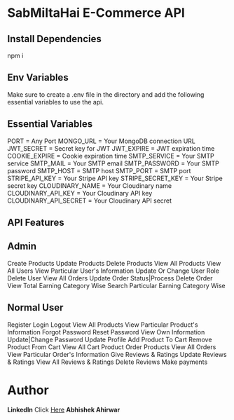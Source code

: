 # SabMiltaHai E-Commerce API

## Install Dependencies
npm i

## Env Variables
Make sure to create a .env file in the directory and add the following essential variables to use the api.

## Essential Variables

PORT = Any Port
MONGO_URL = Your MongoDB connection URL
JWT_SECRET = Secret key for JWT
JWT_EXPIRE = JWT expiration time
COOKIE_EXPIRE = Cookie expiration time
SMTP_SERVICE = Your SMTP service
SMTP_MAIL = Your SMTP email
SMTP_PASSWORD = Your SMTP password
SMTP_HOST = SMTP host
SMTP_PORT = SMTP port
STRIPE_API_KEY = Your Stripe API key
STRIPE_SECRET_KEY = Your Stripe secret key
CLOUDINARY_NAME = Your Cloudinary name
CLOUDINARY_API_KEY = Your Cloudinary API key
CLOUDINARY_API_SECRET = Your Cloudinary API secret

## API Features

## Admin
Create Products
Update Products
Delete Products
View All Products
View All Users
View Particular User's Information
Update Or Change User Role
Delete User
View All Orders
Update Order Status|Process
Delete Order
View Total Earning Category Wise
Search Particular Earning Category Wise

## Normal User
Register
Login
Logout
View All Products
View Particular Product's Information
Forgot Password
Reset Password
View Own Information
Update|Change Password
Update Profile
Add Product To Cart
Remove Product From Cart
View All Cart Product
Order Products
View All Orders
View Particular Order's Information
Give Reviews & Ratings
Update Reviews & Ratings
View All Reviews & Ratings
Delete Reviews 
Make payments

# Author
**LinkedIn** Click [Here](https://www.linkedin.com/in/abhishek-ahirwar-85951b217) **Abhishek Ahirwar**
